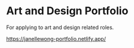 # Art and Design Portfolio

For applying to art and design related roles. 


https://janellewong-portfolio.netlify.app/
